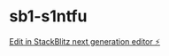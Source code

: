 # sb1-s1ntfu

[Edit in StackBlitz next generation editor ⚡️](https://stackblitz.com/~/github.com/Weaam123/sb1-s1ntfu)